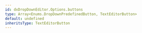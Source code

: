 ```yaml
---
id: dxDropDownEditor.Options.buttons
type: Array<Enums.DropDownPredefinedButton, TextEditorButton>
default: undefined
inheritsType: TextEditorButton
---
```

